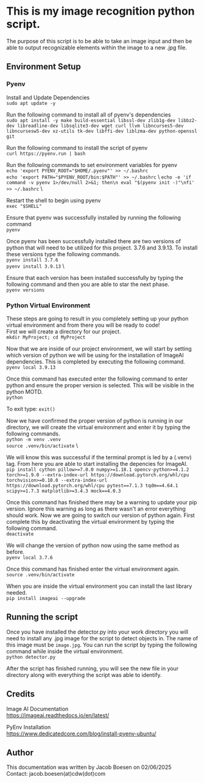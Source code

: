 # This is my image recognition python script.
The purpose of this script is to be able to take an image input and then be able to output recognizable elements within the image to a new .jpg file.

## Environment Setup
### Pyenv
Install and Update Dependencies \
`sudo apt update -y`

Run the following command to install all of pyenv's dependencies \
`sudo apt install -y make build-essential libssl-dev zlib1g-dev libbz2-dev libreadline-dev libsqlite3-dev wget curl llvm libncurses5-dev libncursesw5-dev xz-utils tk-dev libffi-dev liblzma-dev python-openssl git`


Run the following command to install the script of pyenv \
`curl https://pyenv.run | bash`

Run the following commands to set environment variables for pyenv \
`echo 'export PYENV_ROOT="$HOME/.pyenv"' >> ~/.bashrc` \
`echo 'export PATH="$PYENV_ROOT/bin:$PATH"' >> ~/.bashrc` \ 
`echo -e 'if command -v pyenv 1>/dev/null 2>&1; then\n eval "$(pyenv init -)"\nfi' >> ~/.bashrc` \

Restart the shell to begin using pyenv \
`exec "$SHELL"`

Ensure that pyenv was successfully installed by running the following command \
`pyenv`


Once pyenv has been successfully installed there are two versions of python that will need to be utilized for this project. 3.7.6 and 3.9.13. To install these versions type the following commands. \
`pyenv install 3.7.6` \
`pyenv install 3.9.13` \

Ensure that each version has been installed successfully by typing the following command and then you are able to star the next phase. \
`pyenv versions`


### Python Virtual Environment
These steps are going to result in you completely setting up your python virtual environment and from there you will be ready to code! \
First we will create a directory for our project. \
`mkdir MyProject; cd MyProject`

Now that we are inside of our project environment, we will start by setting which version of python we will be using for the installation of ImageAI dependencies. This is completed by executing the following command. \
`pyenv local 3.9.13`

Once this command has executed enter the following command to enter python and ensure the proper version is selected. This will be visible in the python MOTD. \
`python`

To exit type:
`exit()`

Now we have confirmed the proper version of python is running in our directory, we will create the virtual environment and enter it by typing the following commands. \
`python -m venv .venv` \
`source .venv/bin/activate` \

We will know this was successful if the terminal prompt is led by a (.venv) tag. From here you are able to start installing the depencies for ImageAI. \
`pip install cython pillow>=7.0.0 numpy>=1.18.1 opencv-python>=4.1.2 torch>=1.9.0 --extra-index-url https://download.pytorch.org/whl/cpu torchvision>=0.10.0 --extra-index-url https://download.pytorch.org/whl/cpu pytest==7.1.3 tqdm==4.64.1 scipy>=1.7.3 matplotlib>=3.4.3 mock==4.0.3`

Once this command has finished there may be a warning to update your pip version. Ignore this warning as long as there wasn't an error everything should work. Now we are going to switch our version of python again. First complete this by deactivating the virtual environment by typing the following command. \
`deactivate`

We will change the version of python now using the same method as before. \
`pyenv local 3.7.6`

Once this command has finished enter the virtual environment again. \
`source .venv/bin/activate`

When you are inside the virtual environment you can install the last library needed. \
`pip install imageai --upgrade`


## Running the script
Once you have installed the detector.py into your work directory you will need to install any .jpg image for the script to detect objects in. The name of this image must be `image.jpg`. You can run the script by typing the following command while inside the virtual environment. \
`python detector.py`

After the script has finished running, you will see the new file in your directory along with everything the script was able to identify.

## Credits
Image AI Documentation \
https://imageai.readthedocs.io/en/latest/

PyEnv Installation \
https://www.dedicatedcore.com/blog/install-pyenv-ubuntu/

## Author
This documentation was written by Jacob Boesen on 02/06/2025 \
Contact: jacob.boesen(at)cdw(dot)com
